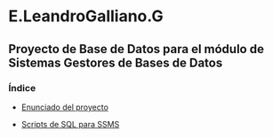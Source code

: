 ﻿# E.LeandroGalliano.G

## Proyecto de Base de Datos para el módulo de Sistemas Gestores de Bases de Datos

### Índice

* [Enunciado del proyecto](https://github.com/Lundrvs/E.LeandroGalliano.G/blob/main/notio/proyectoASAX.md)

* [Scripts de SQL para SSMS](https://github.com/Lenadrus/E.LeandroGalliano.G/blob/main/scriptsSQL/README.md)
